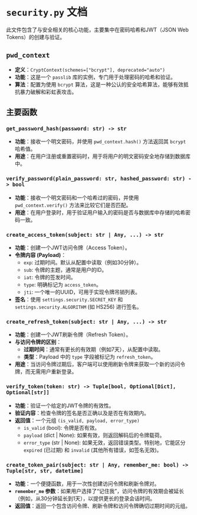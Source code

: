 # `security.py` 文档

此文件包含了与安全相关的核心功能，主要集中在密码哈希和JWT（JSON Web Tokens）的创建与验证。

## `pwd_context`
- **定义**：`CryptContext(schemes=["bcrypt"], deprecated="auto")`
- **功能**：这是一个 `passlib` 库的实例，专门用于处理密码的哈希和验证。
- **算法**：配置为使用 `bcrypt` 算法，这是一种公认的安全哈希算法，能够有效抵抗暴力破解和彩虹表攻击。

## 主要函数

### `get_password_hash(password: str) -> str`
- **功能**：接收一个明文密码，并使用 `pwd_context.hash()` 方法返回其 `bcrypt` 哈希值。
- **用途**：在用户注册或重置密码时，用于将用户的明文密码安全地存储到数据库中。

### `verify_password(plain_password: str, hashed_password: str) -> bool`
- **功能**：接收一个明文密码和一个哈希过的密码，并使用 `pwd_context.verify()` 方法来比较它们是否匹配。
- **用途**：在用户登录时，用于验证用户输入的密码是否与数据库中存储的哈希密码一致。

### `create_access_token(subject: str | Any, ...) -> str`
- **功能**：创建一个JWT访问令牌（Access Token）。
- **令牌内容 (Payload)**：
    - `exp`: 过期时间。默认从配置中读取（例如30分钟）。
    - `sub`: 令牌的主题，通常是用户的ID。
    - `iat`: 令牌的签发时间。
    - `type`: 明确标记为 `access_token`。
    - `jti`: 一个唯一的UUID，可用于实现令牌吊销列表。
- **签名**：使用 `settings.security.SECRET_KEY` 和 `settings.security.ALGORITHM` (如 HS256) 进行签名。

### `create_refresh_token(subject: str | Any, ...) -> str`
- **功能**：创建一个JWT刷新令牌（Refresh Token）。
- **与访问令牌的区别**：
    - **过期时间**：通常有更长的有效期（例如7天），从配置中读取。
    - **类型**：Payload 中的 `type` 字段被标记为 `refresh_token`。
- **用途**：当访问令牌过期后，客户端可以使用刷新令牌来获取一个新的访问令牌，而无需用户重新登录。

### `verify_token(token: str) -> Tuple[bool, Optional[Dict], Optional[str]]`
- **功能**：验证一个给定的JWT令牌的有效性。
- **验证内容**：检查令牌的签名是否正确以及是否在有效期内。
- **返回值**：一个元组 `(is_valid, payload, error_type)`
    - `is_valid` (bool): 令牌是否有效。
    - `payload` (dict | None): 如果有效，则返回解码后的令牌载荷。
    - `error_type` (str | None): 如果无效，返回错误类型。特别地，它能区分 `expired` (已过期) 和 `invalid` (其他所有错误，如签名无效)。

### `create_token_pair(subject: str | Any, remember_me: bool) -> Tuple[str, str, datetime]`
- **功能**：一个便捷函数，用于一次性创建访问令牌和刷新令牌对。
- **`remember_me` 参数**：如果用户选择了“记住我”，访问令牌的有效期会被延长（例如，从30分钟延长到1天），以提供更长的登录会话时间。
- **返回值**：返回一个包含访问令牌、刷新令牌和访问令牌确切过期时间的元组。
